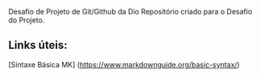 Desafio de Projeto de Git/Github da Dio
Repositório criado para o Desafio do Projeto.

## Links úteis:
[Síntaxe Básica MK] (https://www.markdownguide.org/basic-syntax/)
